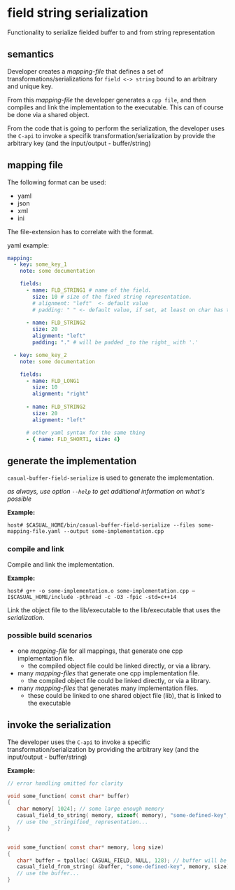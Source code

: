 # field string serialization

Functionality to serialize fielded buffer to and from string representation


## semantics

Developer creates a _mapping-file_ that defines a set of transformations/serializations 
for `field <-> string` bound to an arbitrary and unique key.

From this _mapping-file_ the developer generates a `cpp file`, and then compiles and link
the implementation to the executable. This can of course be done via a shared object.

From the code that is going to perform the serialization, the developer uses the `C-api` 
to invoke a specifik transformation/serialization by provide the arbitrary key (and the
input/output - buffer/string)

## mapping file

The following format can be used:
* yaml
* json
* xml
* ini

The file-extension has to correlate with the format.

yaml example:

``` yaml
mapping:
  - key: some_key_1
    note: some documentation

    fields: 
      - name: FLD_STRING1 # name of the field. 
        size: 10 # size of the fixed string representation.
        # alignment: "left"  <- default value
        # padding: " " <- default value, if set, at least on char has to be set .
      
      - name: FLD_STRING2
        size: 20
        alignment: "left"
        padding: "." # will be padded _to the right_ with '.'

  - key: some_key_2
    note: some documentation

    fields: 
      - name: FLD_LONG1
        size: 10
        alignment: "right"
      
      - name: FLD_STRING2
        size: 20
        alignment: "left"

      # other yaml syntax for the same thing
      - { name: FLD_SHORT1, size: 4}
```

## generate the implementation

`casual-buffer-field-serialize` is used to generate the implementation. 

_as always, use option `--help` to get additional information on what's possible_

**Example:**
```
host# $CASUAL_HOME/bin/casual-buffer-field-serialize --files some-mapping-file.yaml --output some-implementation.cpp
```

### compile and link

Compile and link the implementation.

**Example:**
```
host# g++ -o some-implementation.o some-implementation.cpp –I$CASUAL_HOME/include -pthread -c -O3 -fpic -std=c++14
```

Link the object file to the lib/executable to the lib/executable that uses the _serialization_. 

### possible build scenarios

* one _mapping-file_ for all mappings, that generate one cpp implementation file.
  - the compiled object file could be linked directly, or via a library.
* many _mapping-files_ that generate one cpp implementation file.
  - the compiled object file could be linked directly, or via a library.
* many _mapping-files_ that generates many implementation files.
  - these could be linked to one shared object file (lib), that is linked to the executable


## invoke the serialization

The developer uses the `C-api` to invoke a specific transformation/serialization 
by providing the arbitrary key (and the input/output - buffer/string)

**Example:**

``` C
// error handling omitted for clarity

void some_function( const char* buffer)
{
   char memory[ 1024]; // some large enough memory
   casual_field_to_string( memory, sizeof( memory), "some-defined-key", buffer);
   // use the _stringified_ representation...
}


void some_function( const char* memory, long size)
{
   char* buffer = tpalloc( CASUAL_FIELD, NULL, 128); // buffer will be expanded during the transformation
   casual_field_from_string( &buffer, "some-defined-key", memory, size);
   // use the buffer...
}
```



